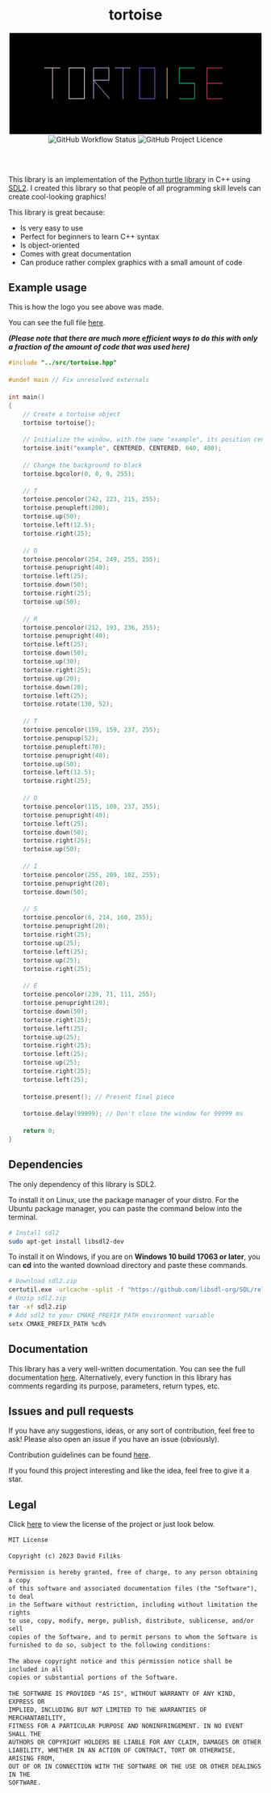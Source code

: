 <h1 align="center">tortoise</h1>
<p align="center">
<img src="assets/cropped.jpg" align="center" width="500" height="200" title="logo">
<br>
<img alt="GitHub Workflow Status" align="center" src="https://img.shields.io/github/actions/workflow/status/dafiliks/tortoise/cmake-multi-platform.yml">
<img alt="GitHub Project Licence" align="center" src="https://img.shields.io/github/license/dafiliks/tortoise">
</p>
<br> <br>

This library is an implementation of the [Python turtle library](https://docs.python.org/3/library/turtle.html) in C++ using [SDL2](https://github.com/libsdl-org/SDL/tree/SDL2). I created this library so that people of all programming skill levels can create cool-looking graphics!

This library is great because:
- Is very easy to use
- Perfect for beginners to learn C++ syntax
- Is object-oriented
- Comes with great documentation
- Can produce rather complex graphics with a small amount of code

## Example usage
This is how the logo you see above was made.

You can see the full file [here](tests/tests.cpp).

***(Please note that there are much more efficient ways to do this with only a fraction of the amount of code that was used here)***
```cpp
#include "../src/tortoise.hpp"

#undef main // Fix unresolved externals

int main()
{
	// Create a tortoise object
	tortoise tortoise{};

	// Initialize the window, with the name "example", its position centered on the screen, with a width of 640 and a height of 480
	tortoise.init("example", CENTERED, CENTERED, 640, 480);

	// Change the background to black
	tortoise.bgcolor(0, 0, 0, 255);

	// T
	tortoise.pencolor(242, 223, 215, 255);
	tortoise.penupleft(200);
	tortoise.up(50);
	tortoise.left(12.5);
	tortoise.right(25);

	// O
	tortoise.pencolor(254, 249, 255, 255);
	tortoise.penupright(40);
	tortoise.left(25);
	tortoise.down(50);
	tortoise.right(25);
	tortoise.up(50);

	// R
	tortoise.pencolor(212, 193, 236, 255);
	tortoise.penupright(40);
	tortoise.left(25);
	tortoise.down(50);
	tortoise.up(30);
	tortoise.right(25);
	tortoise.up(20);
	tortoise.down(20);
	tortoise.left(25);
	tortoise.rotate(130, 52);

	// T
	tortoise.pencolor(159, 159, 237, 255);
	tortoise.penupup(52);
	tortoise.penupleft(70);
	tortoise.penupright(40);
	tortoise.up(50);
	tortoise.left(12.5);
	tortoise.right(25);

	// O
	tortoise.pencolor(115, 108, 237, 255);
	tortoise.penupright(40);
	tortoise.left(25);
	tortoise.down(50);
	tortoise.right(25);
	tortoise.up(50);

	// I
	tortoise.pencolor(255, 209, 102, 255);
	tortoise.penupright(20);
	tortoise.down(50);

	// S
	tortoise.pencolor(6, 214, 160, 255);
	tortoise.penupright(20);
	tortoise.right(25);
	tortoise.up(25);
	tortoise.left(25);
	tortoise.up(25);
	tortoise.right(25);

	// E
	tortoise.pencolor(239, 71, 111, 255);
	tortoise.penupright(20);
	tortoise.down(50);
	tortoise.right(25);
	tortoise.left(25);
	tortoise.up(25);
	tortoise.right(25);
	tortoise.left(25);
	tortoise.up(25);
	tortoise.right(25);
	tortoise.left(25);

	tortoise.present(); // Present final piece

	tortoise.delay(99999); // Don't close the window for 99999 ms

	return 0;
}
```

## Dependencies
The only dependency of this library is SDL2.

To install it on Linux, use the package manager of your distro. For the Ubuntu package manager, you can paste the command below into the terminal.
```bash
# Install sdl2
sudo apt-get install libsdl2-dev
```

To install it on Windows, if you are on **Windows 10 build 17063 or later**, you can **cd** into the wanted download directory and paste these commands.
```bash
# Download sdl2.zip
certutil.exe -urlcache -split -f "https://github.com/libsdl-org/SDL/releases/download/release-2.28.5/SDL2-devel-2.28.5-VC.zip" sdl2.zip
# Unzip sdl2.zip
tar -xf sdl2.zip
# Add sdl2 to your CMAKE_PREFIX_PATH environment variable
setx CMAKE_PREFIX_PATH %cd%
```

## Documentation 
This library has a very well-written documentation. You can see the full documentation [here](docs/DOCUMENTATION.md). Alternatively, every function in this library has comments regarding its purpose, parameters, return types, etc.

## Issues and pull requests 
If you have any suggestions, ideas, or any sort of contribution, feel free to ask!
Please also open an issue if you have an issue (obviously).

Contribution guidelines can be found [here](CONTRIBUTING.md).

If you found this project interesting and like the idea, feel free to give it a star.

## Legal
Click [here](LICENSE) to view the license of the project or just look below.

```
MIT License

Copyright (c) 2023 David Filiks

Permission is hereby granted, free of charge, to any person obtaining a copy
of this software and associated documentation files (the "Software"), to deal
in the Software without restriction, including without limitation the rights
to use, copy, modify, merge, publish, distribute, sublicense, and/or sell
copies of the Software, and to permit persons to whom the Software is
furnished to do so, subject to the following conditions:

The above copyright notice and this permission notice shall be included in all
copies or substantial portions of the Software.

THE SOFTWARE IS PROVIDED "AS IS", WITHOUT WARRANTY OF ANY KIND, EXPRESS OR
IMPLIED, INCLUDING BUT NOT LIMITED TO THE WARRANTIES OF MERCHANTABILITY,
FITNESS FOR A PARTICULAR PURPOSE AND NONINFRINGEMENT. IN NO EVENT SHALL THE
AUTHORS OR COPYRIGHT HOLDERS BE LIABLE FOR ANY CLAIM, DAMAGES OR OTHER
LIABILITY, WHETHER IN AN ACTION OF CONTRACT, TORT OR OTHERWISE, ARISING FROM,
OUT OF OR IN CONNECTION WITH THE SOFTWARE OR THE USE OR OTHER DEALINGS IN THE
SOFTWARE.
```
